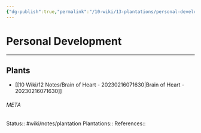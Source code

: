 ```yaml
---
{"dg-publish":true,"permalink":"/10-wiki/13-plantations/personal-development-20230221103732/"}
---
```


# Personal Development
---



## Plants
- [[10 Wiki/12 Notes/Brain of Heart - 20230216071630\|Brain of Heart - 20230216071630]]




###### META
Status:: #wiki/notes/plantation
Plantations:: 
References:: 
